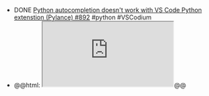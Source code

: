 - DONE [Python autocompletion doesn't work with VS Code Python extenstion (Pylance) #892](https://github.com/VSCodium/vscodium/issues/892#issuecomment-986663776) #python #VSCodium
- @@html: <iframe src="https://github.com/primer/github-vscode-theme/blob/main/README.md" alt="github-vs-code README" class="browser-tab"></iframe>@@